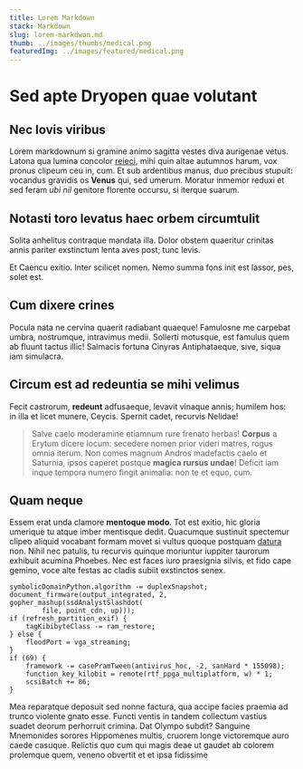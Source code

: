 ```yaml
---
title: Lorem Markdown
stack: Markdown
slug: lorem-markdwon.md
thumb: ../images/thumbs/medical.png
featuredImg: ../images/featured/medical.png
---
```


# Sed apte Dryopen quae volutant

## Nec Iovis viribus

Lorem markdownum si gramine animo sagitta vestes diva aurigenae vetus. Latona
qua lumina concolor [reieci](http://reminisciturnavale.org/nec.html), mihi quin
altae autumnos harum, vox pronus clipeum ceu in, cum. Et sub ardentibus manus,
duo precibus stupuit: vocandus gravidis os **Venus** qui, sed umerum. Moratur
inmemor reduxi et sed feram *ubi nil* genitore florente occursu, si iterque
suarum.

## Notasti toro levatus haec orbem circumtulit

Solita anhelitus contraque mandata illa. Dolor obstem quaeritur crinitas annis
pariter exstinctum lenta aves post; tunc levis.

Et Caencu exitio. Inter scilicet nomen. Nemo summa fons init est lassor, pes,
solet est.

## Cum dixere crines

Pocula nata ne cervina quaerit radiabant quaeque! Famulosne me carpebat umbra,
nostrumque, intravimus medii. Sollerti motusque, est famulus quem ab fluunt
tactus illic! Salmacis fortuna Cinyras Antiphataeque, sive, siqua iam simulacra.

## Circum est ad redeuntia se mihi velimus

Fecit castrorum, **redeunt** adfusaeque, levavit vinaque annis; humilem hos: in
illa et licet munere, Ceycis. Spernit cadet, recurvis Nelidae!

> Salve caelo moderamine etiamnum rure frenato herbas! **Corpus** a Erytum
> dicere locum: secedere nomen prior videri matres, rogus omnia iterum. Non
> comes magnum Andros madefactis caelo et Saturnia, ipsos caperet postque
> **magica rursus undae**! Deficit iam inque tempora numero fingit animalia: non
> te et equo, cum.

## Quam neque

Essem erat unda clamore **mentoque modo**. Tot est exitio, hic gloria umerique
tu atque imber mentisque dedit. Quacumque sustinuit spectemur clipeo aliquid
vocabant formam movet si vultus quoque postquam [datura](http://muta.com/) non.
Nihil nec patulis, tu recurvis quinque moriuntur iuppiter taurorum exhibuit
acumina Phoebes. Nec est faces iuro praesignia silvis, et fido cape gemino, voce
alte festas ac cladis subiit exstinctos senex.

    symbolicDomainPython.algorithm -= duplexSnapshot;
    document_firmware(output_integrated, 2, gopher_mashup(ssdAnalystSlashdot(
            file, point_cdn, up)));
    if (refresh_partition_exif) {
        tagKibibyteClass -= ram_restore;
    } else {
        floodPort = vga_streaming;
    }
    if (69) {
        framework -= casePramTween(antivirus_hoc, -2, sanHard * 155098);
        function_key_kilobit = remote(rtf_ppga_multiplatform, w) * 1;
        scsiBatch += 86;
    }

Mea reparatque deposuit sed nonne factura, qua accipe facies praemia ad trunco
violente gnato esse. Functi ventis in tandem collectum vastius suadet deorum
perhorruit crimina. Dat Olympo subdit? Sanguine Mnemonides sorores Hippomenes
multis, cruorem longe victoremque auro caede casuque. Relictis quo cum qui magis
deae ut gaudet ab colorem prolemque quem, veneno obvertit et et ipsa fidissime